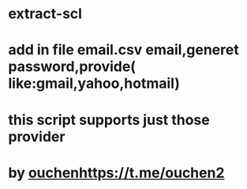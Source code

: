 # extract-scl
# add in file email.csv email,generet password,provide( like:gmail,yahoo,hotmail)
# this script supports just those provider
# by [ouchen](https://t.me/ouchen2)https://t.me/ouchen2
